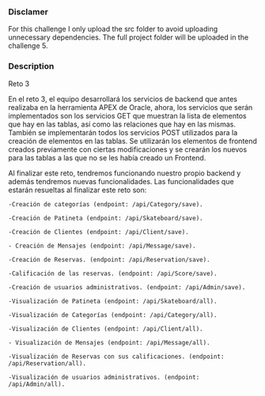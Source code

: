 ### Disclamer
For this challenge I only upload the src folder to avoid uploading unnecessary dependencies. The full project folder will be uploaded in the challenge 5.
### Description
Reto 3

En el reto 3, el equipo desarrollará los servicios de backend que antes realizaba en la herramienta APEX de Oracle, ahora, los servicios que serán implementados son los servicios GET que muestran la lista de elementos que hay en las tablas, así como las relaciones que hay en las mismas. También se implementarán todos los servicios POST utilizados para la creación de elementos en las tablas. Se utilizarán los elementos de frontend creados previamente con ciertas modificaciones y se crearán los nuevos para las tablas a las que no se les había creado un Frontend.

Al finalizar este reto, tendremos funcionando nuestro propio backend y además tendremos nuevas funcionalidades. Las funcionalidades que estarán resueltas al finalizar este reto son:

    -Creación de categorías (endpoint: /api/Category/save).

    -Creación de Patineta (endpoint: /api/Skateboard/save).

    -Creación de Clientes (endpoint: /api/Client/save).

    - Creación de Mensajes (endpoint: /api/Message/save).

    -Creación de Reservas. (endpoint: /api/Reservation/save).

    -Calificación de las reservas. (endpoint: /api/Score/save).

    -Creación de usuarios administrativos. (endpoint: /api/Admin/save).

    -Visualización de Patineta (endpoint: /api/Skateboard/all).

    -Visualización de Categorías (endpoint: /api/Category/all).

    -Visualización de Clientes (endpoint: /api/Client/all).

    - Visualización de Mensajes (endpoint: /api/Message/all).

    -Visualización de Reservas con sus calificaciones. (endpoint: /api/Reservation/all).

    -Visualización de usuarios administrativos. (endpoint: /api/Admin/all).
